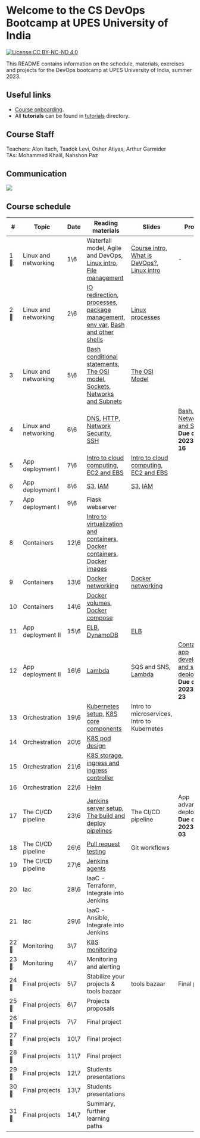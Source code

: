 # Welcome to the CS DevOps Bootcamp at UPES University of India

[![License:CC BY-NC-ND 4.0](https://img.shields.io/badge/License-CC%20BY--NC--ND%204.0-lightgrey.svg)](https://creativecommons.org/licenses/by-nc-nd/4.0/)

This README contains information on the schedule, materials, exercises and projects for the DevOps bootcamp at UPES University of India, summer 2023.

## Useful links

- [Course onboarding](onboarding.md).
- All **tutorials** can be found in [tutorials](tutorials) directory.

## Course Staff

Teachers: Alon Itach, Tsadok Levi, Osher Atiyas, Arthur Garmider       
TAs: Mohammed Khalil, Nahshon Paz 

## Communication 

![](.img/slack.png)

## Course schedule

| #     | Topic                | Date   | Reading materials                                                                                                                                                                                                                                                             | Slides                                                                                                                                                                                                                                                           | Projects                                                                                                      |
|-------|----------------------|--------|-------------------------------------------------------------------------------------------------------------------------------------------------------------------------------------------------------------------------------------------------------------------------------|------------------------------------------------------------------------------------------------------------------------------------------------------------------------------------------------------------------------------------------------------------------|---------------------------------------------------------------------------------------------------------------|
| 1 🤝  | Linux and networking |  	1\6  | Waterfall model, Agile and DevOps, [Linux intro](tutorials/linux_intro.md), [File management](tutorials/linux_file_management.md)                                                                                                                                             | [Course intro](https://alonitac.github.io/DevOpsBootcampUPES/slides/intro.html), [What is DeVOps?](https://alonitac.github.io/DevOpsBootcampUPES/slides/whatisdevops.html), [Linux intro](https://alonitac.github.io/DevOpsBootcampUPES/slides/linux_intro.html) | -                                                                                                             |
| 2 🤝  | Linux and networking |  	2\6  | [IO redirection](tutorials/linux_io_redirection.md), [processes](tutorials/linux_processes.md), [package management](tutorials/linux_package_management.md), [env var](tutorials/linux_environment_variables.md), [Bash and other shells](tutorials/bash_and_other_shells.md) | [Linux processes](https://alonitac.github.io/DevOpsBootcampUPES/slides/linux_processes.html)                                                                                                                                                                     |                                                                                                               |
| 3     | Linux and networking |  5\6   | [Bash conditional statements](tutorials/bash_conditional_statements.md), [The OSI model](tutorials/networking_OSI_model.md), [Sockets](tutorials/networking_linux_sockets.md), [Networks and Subnets](tutorials/networking_computer_nets.md)                                  | [The OSI Model](https://alonitac.github.io/DevOpsBootcampUPES/slides/networking_OSI_model.html)                                                                                                                                                                  |                                                                                                               |
| 4     | Linux and networking |  6\6   | [DNS](tutorials/networking_dns.md), [HTTP](tutorials/networking_http.md),  [Network Security](tutorials/networking_security.md), [SSH](tutorials/networking_ssh.md)                                                                                                           |                                                                                                                                                                                                                                                                  | [Bash, Networking and Security](projects/bash_networking_security) <br> **Due date: 2023-06-16**              | 
| 5     | App deployment I     |  7\6   | [Intro to cloud computing](tutorials/aws_intro.md), [EC2 and EBS](tutorials/aws_ec2_ebs.md)                                                                                                                                                                                   | [Intro to cloud computing](https://alonitac.github.io/DevOpsBootcampUPES/slides/aws_intro.html), [EC2 and EBS](https://alonitac.github.io/DevOpsBootcampUPES/slides/aws_ec2_ebs.html)                                                                            |                                                                                                               |
| 6     | App deployment I     |  8\6   | [S3](tutorials/aws_s3.md), [IAM](tutorials/aws_iam.md)                                                                                                                                                                                                                        | [S3](https://alonitac.github.io/DevOpsBootcampUPES/slides/aws_s3.html), [IAM](https://alonitac.github.io/DevOpsBootcampUPES/slides/aws_iam.html)                                                                                                                 |                                                                                                               |
| 7     | App deployment I     |  9\6   | Flask webserver                                                                                                                                                                                                                                                               |                                                                                                                                                                                                                                                                  |                                                                                                               |
| 8     | Containers           |  12\6  | [Intro to virtualization and containers](tutorials/docker_intro.md), [Docker containers](tutorials/docker_containers.md), [Docker images](tutorials/docker_images.md)                                                                                                         |                                                                                                                                                                                                                                                                  |                                                                                                               |
| 9     | Containers           |  13\6  | [Docker networking](tutorials/docker_networking.md)                                                                                                                                                                                                                           | [Docker networking](https://alonitac.github.io/DevOpsBootcampUPES/slides/docker_networking.html)                                                                                                                                                                 |                                                                                                               |
| 10    | Containers           |  14\6  | [Docker volumes](tutorials/docker_volumes.md), [Docker compose](tutorials/docker_compose.md)                                                                                                                                                                                  |                                                                                                                                                                                                                                                                  |                                                                                                               |
| 11    | App deployment II    |  15\6  | [ELB](tutorials/aws_elb.md), [DynamoDB](tutorials/aws_dynamodb.md)                                                                                                                                                                                                            | [ELB](https://alonitac.github.io/DevOpsBootcampUPES/slides/aws_elb.html)                                                                                                                                                                                         |                                                                                                               |
| 12    | App deployment II    |  16\6  | [Lambda](tutorials/aws_lambda.md)                                                                                                                                                                                                                                             | SQS and SNS, [Lambda](https://alonitac.github.io/DevOpsBootcampUPES/slides/aws_lambda.html)                                                                                                                                                                      | [Containers, app development and simple deployment](projects/app_development_I) <br> **Due date: 2023-06-23** |
| 13    | Orchestration        |  19\6  | [Kubernetes setup](tutorials/k8s_setup.md), [K8S core components](tutorials/k8s_core.md)                                                                                                                                                                                      | Intro to microservices, Intro to Kubernetes                                                                                                                                                                                                                      |                                                                                                               |
| 14    | Orchestration        |  20\6  | [K8S pod design](tutorials/k8s_pod_design.md)                                                                                                                                                                                                                                 |                                                                                                                                                                                                                                                                  |                                                                                                               |
| 15    | Orchestration        |  21\6  | [K8S storage](tutorials/k8s_storage.md), [ingress and ingress controller](tutorials/k8s_ingress.md)                                                                                                                                                                           |                                                                                                                                                                                                                                                                  |                                                                                                               | 
| 16    | Orchestration        |  22\6  | [Helm](tutorials/k8s_helm.md)                                                                                                                                                                                                                                                 |                                                                                                                                                                                                                                                                  |                                                                                                               |
| 17    | The CI/CD pipeline   |  23\6  | [Jenkins server setup](tutorials/jenkins_setup.md), [The build and deploy pipelines]()                                                                                                                                                   | The CI/CD pipeline                                                                                                                                                                                                                                                   | App advanced deployment<br>**Due date: 2023-07-03**                                                           |
| 18    | The CI/CD pipeline   |  26\6  | [Pull request testing]()                                                                                                                                                                                                                       | Git workflows                                                                                                                                                                                                                                                                 |                                                                                                               |
| 19    | The CI/CD pipeline   |  27\6  | [Jenkins agents]()                                                                                                                                                                                                                                 |                                                                                                                                                                                                                                                               |                                                                                                               |
| 20    | Iac                  |  28\6  | IaaC - Terraform, Integrate into Jenkins                                                                                                                                                                                                                                      |                                                                                                                                                                                                                                                                  |                                                                                                               |
| 21    | Iac                  |  29\6  | IaaC - Ansible, Integrate into Jenkins                                                                                                                                                                                                                                        |                                                                                                                                                                                                                                                                  |                                                                                                               |
| 22 🤝 | Monitoring           |  	3\7  | [K8S monitoring](tutorials/k8s_monitoring.md)                                                                                                                                                                                                        |                                                                                                                                                                                                                                                                  |                                                                                                               |
| 23 🤝 | Monitoring           |  	4\7  | Monitoring and alerting                                                                                                                                                                                                                                                       |                                                                                                                                                                                                                                                                  |                                                                                                               |
| 24 🤝 | Final projects       |  	5\7  | Stabilize your projects & tools bazaar                                                                                                                                                                                                                                        | tools bazaar                                                                                                                                                                                                                                                     | Final project                                                                                                 | 
| 25 🤝 | Final projects       |  	6\7  | Projects proposals                                                                                                                                                                                                                                                            |                                                                                                                                                                                                                                                                  |                                                                                                               |
| 26 🤝 | Final projects       |  	7\7  | Final project                                                                                                                                                                                                                                                                 |                                                                                                                                                                                                                                                                  |                                                                                                               |
| 27 🤝 | Final projects       |  	10\7 | Final project                                                                                                                                                                                                                                                                 |                                                                                                                                                                                                                                                                  |                                                                                                               |
| 28 🤝 | Final projects       |  	11\7 | Final project                                                                                                                                                                                                                                                                 |                                                                                                                                                                                                                                                                  |                                                                                                               |
| 29 🤝 | Final projects       |  	12\7 | Students presentations                                                                                                                                                                                                                                                        |                                                                                                                                                                                                                                                                  |                                                                                                               |
| 30 🤝 | Final projects       |  	13\7 | Students presentations                                                                                                                                                                                                                                                        |                                                                                                                                                                                                                                                                  |                                                                                                               |
| 31 🤝 | Final projects       |  	14\7 | Summary, further learning paths                                                                                                                                                                                                                                               |                                                                                                                                                                                                                                                                  |                                                                                                               |






